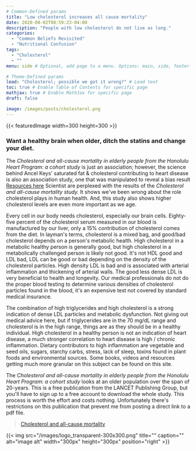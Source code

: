 ```yaml
---
# Common-Defined params
title: "Low cholesterol increases all cause mortality"
date: 2020-08-02T08:59:23-04:00
description: "People with low cholesterol do not live as long."
categories:
  - "Common Beliefs Revisited"
  - "Nutritional Confusion"
tags:
  - "Cholesterol"
  - ""
menu: side # Optional, add page to a menu. Options: main, side, footer

# Theme-Defined params
lead: "Cholesterol; possible we got it wrong?" # Lead text
toc: true # Enable Table of Contents for specific page
mathjax: true # Enable MathJax for specific page
draft: false

image: /images/posts/cholesterol.png
---
```

{{< featuredImage width=300 height=300 >}}

### Want a healthy brain when older, ditch the statins and change your diet.

The *Cholesterol and all-cause mortality in elderly people from the Honolulu Heart Program: a cohort study* is just an association; however, the science behind Ancel Keys' saturated fat & cholesterol contributing to heart disease is also an association study, one that was manipulated to reveal a bias result [Resources here](https://www.scientificamerican.com/article/records-found-in-dusty-basement-undermine-decades-of-dietary-advice/) Scientist are perplexed with the results of the *Cholesterol and all-cause mortality study.* It shows we've been wrong about the role cholesterol plays in human health. And, this study also shows higher cholesterol levels are even more important as we age.

Every cell in our body needs cholesterol, especially our brain cells. Eighty-five percent of the cholesterol serum measured in our blood is manufactured by our liver, only a 15% contribution of cholesterol comes from the diet. In layman's terms, cholesterol is a mixed bag, and good/bad cholesterol depends on a person's metabolic health. High cholesterol in a metabolic healthy person is generally good, but high cholesterol in a metabolically challenged person is likely not good. It's not HDL good and LDL bad, LDL can be good or bad depending on the density of the cholesterol particles. High density LDL is bad and is associated with arterial inflammation and thickening of arterial walls. The good less dense LDL is very beneficial to health and longevity. Our medical professionals do not do the proper blood testing to determine various densities of cholesterol particles found in the blood, it's an expensive test not covered by standard medical insurance.

The combination of high triglycerides and high cholesterol is a strong indication of dense LDL particles and metabolic dysfunction. Not giving out medical advice here, but if triglycerides are in the 70 mg/dL range and cholesterol is in the high range, things are as they should be in a healthy individual. High cholesterol in a healthy person is not an indication of heart disease, a much stronger correlation to heart disease is high / chronic inflammation. Dietary contributors to high inflammation are vegetable and seed oils, sugars, starchy carbs, stress, lack of sleep, toxins found in plant foods and environmental sources. Some books, videos and resources getting much more granular on this subject can be found on this site.

The *Cholesterol and all-cause mortality in elderly people from the
Honolulu Heart Program: a cohort study* looks at an older population over the span of 20-years. This is a free publication from the LANCET Publishing Group, but you'll have to sign up to a free account to download the whole study. This process is worth the effort and costs nothing. Unfortunately there's restrictions on this publication that prevent me from posting a direct link to a pdf file.

> [Cholesterol and all-cause mortality](https://pubmed.ncbi.nlm.nih.gov/11502313/)








{{< img src="/images/logo_transparent-300x300.png" title="" caption="" alt="image alt" width="300px" height="300px" position="right" >}}
